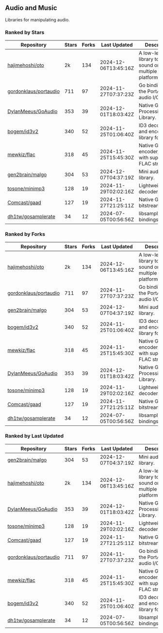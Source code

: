 ## Audio and Music

Libraries for manipulating audio.

### Ranked by Stars

| Repository | Stars | Forks | Last Updated | Description | 
|------------|-------|-------|--------------|-------------|
| [hajimehoshi/oto](https://github.com/hajimehoshi/oto) | 2k | 134 | 2024-12-06T13:45:16Z |  A low-level library to play sound on multiple platforms. |
| [gordonklaus/portaudio](https://github.com/gordonklaus/portaudio) | 711 | 97 | 2024-11-27T07:37:23Z |  Go bindings for the PortAudio audio I/O library. |
| [DylanMeeus/GoAudio](https://github.com/DylanMeeus/GoAudio) | 353 | 39 | 2024-12-01T18:03:42Z |  Native Go Audio Processing Library. |
| [bogem/id3v2](https://github.com/bogem/id3v2) | 340 | 52 | 2024-11-25T01:06:40Z |  ID3 decoding and encoding library for Go. |
| [mewkiz/flac](https://github.com/mewkiz/flac) | 318 | 45 | 2024-11-25T15:45:30Z |  Native Go FLAC encoder/decoder with support for FLAC streams. |
| [gen2brain/malgo](https://github.com/gen2brain/malgo) | 304 | 53 | 2024-12-07T04:37:19Z |  Mini audio library. |
| [tosone/minimp3](https://github.com/tosone/minimp3) | 128 | 19 | 2024-11-29T02:02:16Z |  Lightweight MP3 decoder library. |
| [Comcast/gaad](https://github.com/Comcast/gaad) | 127 | 19 | 2024-11-27T21:25:11Z |  Native Go AAC bitstream parser. |
| [dh1tw/gosamplerate](https://github.com/dh1tw/gosamplerate) | 34 | 12 | 2024-07-05T00:56:56Z |  libsamplerate bindings for go. |

### Ranked by Forks

| Repository | Stars | Forks | Last Updated | Description | 
|------------|-------|-------|--------------|-------------|
| [hajimehoshi/oto](https://github.com/hajimehoshi/oto) | 2k | 134 | 2024-12-06T13:45:16Z |  A low-level library to play sound on multiple platforms. |
| [gordonklaus/portaudio](https://github.com/gordonklaus/portaudio) | 711 | 97 | 2024-11-27T07:37:23Z |  Go bindings for the PortAudio audio I/O library. |
| [gen2brain/malgo](https://github.com/gen2brain/malgo) | 304 | 53 | 2024-12-07T04:37:19Z |  Mini audio library. |
| [bogem/id3v2](https://github.com/bogem/id3v2) | 340 | 52 | 2024-11-25T01:06:40Z |  ID3 decoding and encoding library for Go. |
| [mewkiz/flac](https://github.com/mewkiz/flac) | 318 | 45 | 2024-11-25T15:45:30Z |  Native Go FLAC encoder/decoder with support for FLAC streams. |
| [DylanMeeus/GoAudio](https://github.com/DylanMeeus/GoAudio) | 353 | 39 | 2024-12-01T18:03:42Z |  Native Go Audio Processing Library. |
| [tosone/minimp3](https://github.com/tosone/minimp3) | 128 | 19 | 2024-11-29T02:02:16Z |  Lightweight MP3 decoder library. |
| [Comcast/gaad](https://github.com/Comcast/gaad) | 127 | 19 | 2024-11-27T21:25:11Z |  Native Go AAC bitstream parser. |
| [dh1tw/gosamplerate](https://github.com/dh1tw/gosamplerate) | 34 | 12 | 2024-07-05T00:56:56Z |  libsamplerate bindings for go. |

### Ranked by Last Updated

| Repository | Stars | Forks | Last Updated | Description | 
|------------|-------|-------|--------------|-------------|
| [gen2brain/malgo](https://github.com/gen2brain/malgo) | 304 | 53 | 2024-12-07T04:37:19Z |  Mini audio library. |
| [hajimehoshi/oto](https://github.com/hajimehoshi/oto) | 2k | 134 | 2024-12-06T13:45:16Z |  A low-level library to play sound on multiple platforms. |
| [DylanMeeus/GoAudio](https://github.com/DylanMeeus/GoAudio) | 353 | 39 | 2024-12-01T18:03:42Z |  Native Go Audio Processing Library. |
| [tosone/minimp3](https://github.com/tosone/minimp3) | 128 | 19 | 2024-11-29T02:02:16Z |  Lightweight MP3 decoder library. |
| [Comcast/gaad](https://github.com/Comcast/gaad) | 127 | 19 | 2024-11-27T21:25:11Z |  Native Go AAC bitstream parser. |
| [gordonklaus/portaudio](https://github.com/gordonklaus/portaudio) | 711 | 97 | 2024-11-27T07:37:23Z |  Go bindings for the PortAudio audio I/O library. |
| [mewkiz/flac](https://github.com/mewkiz/flac) | 318 | 45 | 2024-11-25T15:45:30Z |  Native Go FLAC encoder/decoder with support for FLAC streams. |
| [bogem/id3v2](https://github.com/bogem/id3v2) | 340 | 52 | 2024-11-25T01:06:40Z |  ID3 decoding and encoding library for Go. |
| [dh1tw/gosamplerate](https://github.com/dh1tw/gosamplerate) | 34 | 12 | 2024-07-05T00:56:56Z |  libsamplerate bindings for go. |

